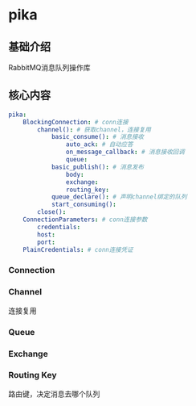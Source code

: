 # pika


## 基础介绍


RabbitMQ消息队列操作库


## 核心内容
```yaml
pika:
    BlockingConnection: # conn连接
        channel(): # 获取channel，连接复用
            basic_consume(): # 消息接收
                auto_ack: # 自动应答
                on_message_callback: # 消息接收回调
                queue:
            basic_publish(): # 消息发布
                body:
                exchange:
                routing_key:
            queue_declare(): # 声明channel绑定的队列
            start_consuming():
        close():
    ConnectionParameters: # conn连接参数
        credentials:
        host:
        port:
    PlainCredentials: # conn连接凭证
```


### Connection




### Channel

连接复用



### Queue


### Exchange


### Routing Key

路由键，决定消息去哪个队列